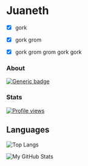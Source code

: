 # Juaneth
- [x] gork
- [x] gork grom
- [x] gork grom grom gork gork


### About
[![Generic badge](https://img.shields.io/static/v1?label=%E2%A0%80&message=Javascript&color=yellow&style=for-the-badge&logo=javascript)](https://shields.io/)

### Stats
[![Profile views](https://gpvc.arturio.dev/Nepetas)](https://github.com/Juaneth)
## Languages
![Top Langs](https://github-readme-stats.vercel.app/api/top-langs/?username=Juaneth&theme=dark)

![My GitHub Stats](https://github-readme-stats.vercel.app/api?username=Juaneth&show_icons=true&theme=dark)

